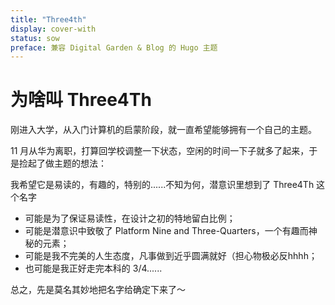```yaml
---
title: "Three4th"
display: cover-with
status: sow
preface: 兼容 Digital Garden & Blog 的 Hugo 主题
---
```


# 为啥叫 Three4Th

刚进入大学，从入门计算机的启蒙阶段，就一直希望能够拥有一个自己的主题。

11 月从华为离职，打算回学校调整一下状态，空闲的时间一下子就多了起来，于是捡起了做主题的想法：

我希望它是易读的，有趣的，特别的......不知为何，潜意识里想到了 Three4Th 这个名字
   
- 可能是为了保证易读性，在设计之初的特地留白比例；
- 可能是潜意识中致敬了 Platform Nine and Three-Quarters，一个有趣而神秘的元素；
- 可能是我不完美的人生态度，凡事做到近乎圆满就好（担心物极必反hhhh；
- 也可能是我正好走完本科的 3/4......

总之，先是莫名其妙地把名字给确定下来了～